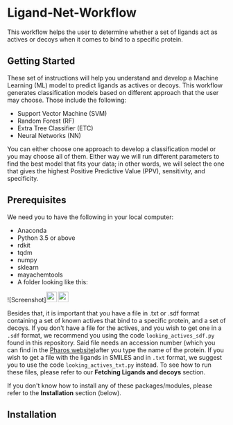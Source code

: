 # Ligand-Net-Workflow
This workflow helps the user to determine whether a set of ligands act as actives or decoys when it comes to bind to a specific protein.

## Getting Started
These set of instructions will help you understand and develop a Machine Learning (ML) model to predict ligands as actives or decoys. This workflow generates classification models based on different approach that the user may choose. Those include the following:

* Support Vector Machine (SVM)
* Random Forest (RF)
* Extra Tree Classifier (ETC)
* Neural Networks (NN)

You can either choose one approach to develop a classification model or you may choose all of them. Either way we will run different parameters to find the best model that fits your data; in other words, we will select the one that gives the highest Positive Predictive Value (PPV), sensitivity, and specificity.

## Prerequisites
We need you to have the following in your local computer:
* Anaconda
* Python 3.5 or above
* rdkit 
* tqdm
* numpy
* sklearn
* mayachemtools
* A folder looking like this:

![Screenshot]<img src="https://github.com/dcastaneda5/Ligand-Net-Workflow/blob/master/folder.png" height="24">
<img src="https://github.com/favicon.ico" height="24">

Besides that, it is important that you have a file in .txt or .sdf format containing a set of known actives that bind to a specific protein, and a set of decoys. If you don't have a file for the actives, and you wish to get one in a `.sdf` format, we recommend you using the code `looking_actives_sdf.py` found in this repository. Said file needs an accession number (which you can find in the [Pharos website](https://pharos.nih.gov/idg/targets))after you type the name of the protein. If you wish to get a file with the ligands in SMILES and in `.txt` format, we suggest you to use the code `looking_actives_txt.py` instead. To see how to run these files, please refer to our **Fetching Ligands and decoys** section.

If you don't know how to install any of these packages/modules, please refer to the **Installation** section (below).
## Installation



